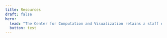 ```yaml
---
title: Resources
draft: false
hero:
  lead: "The Center for Computation and Visualization retains a staff of research scientists and specialists trained in various disciplines to partner with you in your research effort. These Ph.D. and Masters level researchers are available to work as part of your team in a fully integrated manner."
  button: test
---
```

